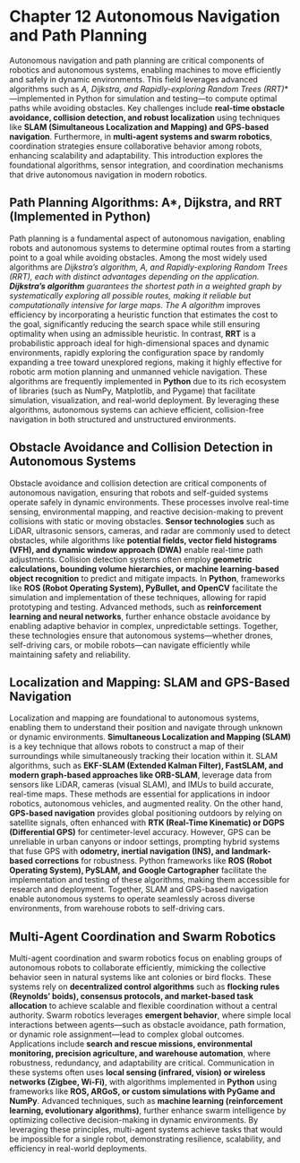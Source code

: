 # Chapter 12 Autonomous Navigation and Path Planning

Autonomous navigation and path planning are critical components of robotics and autonomous systems, enabling machines to move efficiently and safely in dynamic environments. This field leverages advanced algorithms such as **A*, Dijkstra, and Rapidly-exploring Random Trees (RRT)**—implemented in Python for simulation and testing—to compute optimal paths while avoiding obstacles. Key challenges include **real-time obstacle avoidance, collision detection, and robust localization** using techniques like **SLAM (Simultaneous Localization and Mapping) and GPS-based navigation**. Furthermore, in **multi-agent systems and swarm robotics**, coordination strategies ensure collaborative behavior among robots, enhancing scalability and adaptability. This introduction explores the foundational algorithms, sensor integration, and coordination mechanisms that drive autonomous navigation in modern robotics.

## Path Planning Algorithms: A*, Dijkstra, and RRT (Implemented in Python)  

Path planning is a fundamental aspect of autonomous navigation, enabling robots and autonomous systems to determine optimal routes from a starting point to a goal while avoiding obstacles. Among the most widely used algorithms are **Dijkstra’s algorithm, A*, and Rapidly-exploring Random Trees (RRT)**, each with distinct advantages depending on the application. **Dijkstra’s algorithm** guarantees the shortest path in a weighted graph by systematically exploring all possible routes, making it reliable but computationally intensive for large maps. The **A* algorithm** improves efficiency by incorporating a heuristic function that estimates the cost to the goal, significantly reducing the search space while still ensuring optimality when using an admissible heuristic. In contrast, **RRT** is a probabilistic approach ideal for high-dimensional spaces and dynamic environments, rapidly exploring the configuration space by randomly expanding a tree toward unexplored regions, making it highly effective for robotic arm motion planning and unmanned vehicle navigation. These algorithms are frequently implemented in **Python** due to its rich ecosystem of libraries (such as NumPy, Matplotlib, and Pygame) that facilitate simulation, visualization, and real-world deployment. By leveraging these algorithms, autonomous systems can achieve efficient, collision-free navigation in both structured and unstructured environments.

## Obstacle Avoidance and Collision Detection in Autonomous Systems  

Obstacle avoidance and collision detection are critical components of autonomous navigation, ensuring that robots and self-guided systems operate safely in dynamic environments. These processes involve real-time sensing, environmental mapping, and reactive decision-making to prevent collisions with static or moving obstacles. **Sensor technologies** such as LiDAR, ultrasonic sensors, cameras, and radar are commonly used to detect obstacles, while algorithms like **potential fields, vector field histograms (VFH), and dynamic window approach (DWA)** enable real-time path adjustments. Collision detection systems often employ **geometric calculations, bounding volume hierarchies, or machine learning-based object recognition** to predict and mitigate impacts. In **Python**, frameworks like **ROS (Robot Operating System), PyBullet, and OpenCV** facilitate the simulation and implementation of these techniques, allowing for rapid prototyping and testing. Advanced methods, such as **reinforcement learning and neural networks**, further enhance obstacle avoidance by enabling adaptive behavior in complex, unpredictable settings. Together, these technologies ensure that autonomous systems—whether drones, self-driving cars, or mobile robots—can navigate efficiently while maintaining safety and reliability.

## Localization and Mapping: SLAM and GPS-Based Navigation  

Localization and mapping are foundational to autonomous systems, enabling them to understand their position and navigate through unknown or dynamic environments. **Simultaneous Localization and Mapping (SLAM)** is a key technique that allows robots to construct a map of their surroundings while simultaneously tracking their location within it. SLAM algorithms, such as **EKF-SLAM (Extended Kalman Filter), FastSLAM, and modern graph-based approaches like ORB-SLAM**, leverage data from sensors like LiDAR, cameras (visual SLAM), and IMUs to build accurate, real-time maps. These methods are essential for applications in indoor robotics, autonomous vehicles, and augmented reality. On the other hand, **GPS-based navigation** provides global positioning outdoors by relying on satellite signals, often enhanced with **RTK (Real-Time Kinematic) or DGPS (Differential GPS)** for centimeter-level accuracy. However, GPS can be unreliable in urban canyons or indoor settings, prompting hybrid systems that fuse GPS with **odometry, inertial navigation (INS), and landmark-based corrections** for robustness. Python frameworks like **ROS (Robot Operating System), PySLAM, and Google Cartographer** facilitate the implementation and testing of these algorithms, making them accessible for research and deployment. Together, SLAM and GPS-based navigation enable autonomous systems to operate seamlessly across diverse environments, from warehouse robots to self-driving cars.

## Multi-Agent Coordination and Swarm Robotics  

Multi-agent coordination and swarm robotics focus on enabling groups of autonomous robots to collaborate efficiently, mimicking the collective behavior seen in natural systems like ant colonies or bird flocks. These systems rely on **decentralized control algorithms** such as **flocking rules (Reynolds’ boids), consensus protocols, and market-based task allocation** to achieve scalable and flexible coordination without a central authority. Swarm robotics leverages **emergent behavior**, where simple local interactions between agents—such as obstacle avoidance, path formation, or dynamic role assignment—lead to complex global outcomes. Applications include **search and rescue missions, environmental monitoring, precision agriculture, and warehouse automation**, where robustness, redundancy, and adaptability are critical. Communication in these systems often uses **local sensing (infrared, vision) or wireless networks (Zigbee, Wi-Fi)**, with algorithms implemented in **Python** using frameworks like **ROS, ARGoS, or custom simulations with PyGame and NumPy**. Advanced techniques, such as **machine learning (reinforcement learning, evolutionary algorithms)**, further enhance swarm intelligence by optimizing collective decision-making in dynamic environments. By leveraging these principles, multi-agent systems achieve tasks that would be impossible for a single robot, demonstrating resilience, scalability, and efficiency in real-world deployments.


